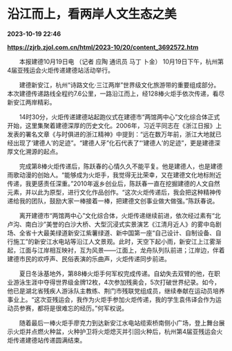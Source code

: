 # 沿江而上，看两岸人文生态之美

**2023-10-19 22:46**

**https://zjrb.zjol.com.cn/html/2023-10/20/content_3692572.htm**

　　本报建德10月19日电 （记者 应陶 通讯员 马丁 卜金） 10月19日下午，杭州第4届亚残运会火炬传递建德站活动举行。

　　建德新安江，杭州“诗路文化·三江两岸”世界级文化旅游带的重要组成部分。本次建德传递路线全程约7.6公里，一路沿江而上，经128棒火炬手依次传递，看尽新安江两岸精彩。

　　14时30分，火炬传递建德站起跑仪式在建德市“两馆两中心”文化综合体正式开始，这里集聚着建德深厚的历史文化。2006年，习近平同志在《浙江日报》上发表的署名文章《与时俱进的浙江精神》中提到：“远在数万年前，浙江大地就已经出现了‘建德人’的足迹”。“建德人牙”化石代表了“‘建德人’的足迹”，更是建德深厚文化溯源的起点。

　　完成第8棒火炬传递后，陈跃春的心情久久不能平复。他是建德人，也是建德雨歌动漫的创始人。“能够成为火炬手，我觉得无比荣幸，又在建德文化地标附近传递，我更感责任深重。”2010年返乡创业后，陈跃春一直在挖掘建德的人文自然元素，并以此为原型，进行文化作品创作。“这次火炬传递后，我会把这种精神传递给我的团队，鼓励大家一棒接着一棒，把建德文创事业做大做强。”陈跃春说。

　　离开建德市“两馆两中心”文化综合体，火炬传递继续前进，依次经过素有“北卢沟、南白沙”美誉的白沙大桥、大型沉浸式实景演艺《江清月近人》的雾中岛剧场、全省十大最美绿道新安江紫薯绿道、新中国第一座“自己设计、自制设备、自行施工”的新安江水电站等沿江人文景观。此时，天空下起小雨，新安江上江雾渐起，江面与江岸相互映衬，互为风景——江面上，龙舟队列队前进；江岸边，伴着建德市民的欢呼声、民俗表演的乐曲声，火炬传递同步前进。

　　夏日冬泳基地外，第88棒火炬手何军权完成传递。自幼失去双臂的他，在职业游泳生涯中夺得世界级金牌12枚，4次参加残奥会，5次打破世界纪录。如今，他已是湖北省残疾人游泳队主教练、荆门市残联党组成员，继续奉献在运动员培养事业上。“这次亚残运会，我作为火炬手参加火炬传递，我的学生袁伟译会作为运动员参赛，都将是很难忘的经历。”何军权说。

　　随着最后一棒火炬手廖克力到达新安江水电站缆索桥南侧小广场，登上舞台展示火炬并点燃火种盆，火种护卫将火炬熄灭并引回火种后，杭州第4届亚残运会火炬传递建德站传递圆满结束。